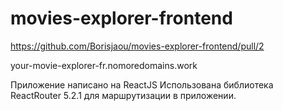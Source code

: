 # movies-explorer-frontend


https://github.com/Borisjaou/movies-explorer-frontend/pull/2


your-movie-explorer-fr.nomoredomains.work

Приложение написано на ReactJS
Использована библиотека ReactRouter 5.2.1 для маршрутизации в приложении.
